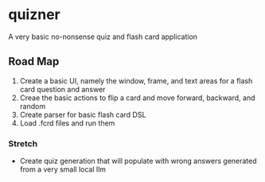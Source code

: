 # quizner
A very basic no-nonsense quiz and flash card application

## Road Map
1. Create a basic UI, namely the window, frame, and text areas for a flash card question and answer
2. Creae the basic actions to flip a card and move forward, backward, and random
3. Create parser for basic flash card DSL
4. Load .fcrd files and run them

### Stretch 
- Create quiz generation that will populate with wrong answers generated from a very small local llm 
